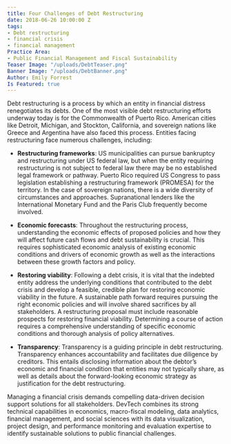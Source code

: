 ```yaml
---
title: Four Challenges of Debt Restructuring
date: 2018-06-26 10:00:00 Z
tags:
- Debt restructuring
- financial crisis
- financial management
Practice Area:
- Public Financial Management and Fiscal Sustainability
Teaser Image: "/uploads/DebtTeaser.png"
Banner Image: "/uploads/DebtBanner.png"
Author: Emily Forrest
Is Featured: true
---
```


Debt restructuring is a process by which an entity in financial distress renegotiates its debts. One of the most visible debt restructuring efforts underway today is for the Commonwealth of Puerto Rico.  American cities like Detroit, Michigan, and Stockton, California, and sovereign nations like Greece and Argentina have also faced this process.  Entities facing restructuring face numerous challenges, including:

* **Restructuring frameworks**: US municipalities can pursue bankruptcy and restructuring under US federal law, but when the entity requiring restructuring is not subject to federal law there may be no established legal framework or pathway.  Puerto Rico required US Congress to pass legislation establishing a restructuring framework (PROMESA) for the territory.  In the case of sovereign nations, there is a wide diversity of circumstances and approaches.  Supranational lenders like the International Monetary Fund and the Paris Club frequently become involved.

* **Economic forecasts**: Throughout the restructuring process, understanding the economic effects of proposed policies and how they will affect future cash flows and debt sustainability is crucial.  This requires sophisticated economic analysis of existing economic conditions and drivers of economic growth as well as the interactions between these growth factors and policy.

* **Restoring viability**: Following a debt crisis, it is vital that the indebted entity address the underlying conditions that contributed to the debt crisis and develop a feasible, credible plan for restoring economic viability in the future.  A sustainable path forward requires pursuing the right economic policies and will involve shared sacrifices by all stakeholders.  A restructuring proposal must include reasonable prospects for restoring financial viability.  Determining a course of action requires a comprehensive understanding of specific economic conditions and thorough analysis of policy alternatives.

* **Transparency**: Transparency is a guiding principle in debt restructuring.  Transparency enhances accountability and facilitates due diligence by creditors.  This entails disclosing information about the debtor’s economic and financial condition that entities may not typically share, as well as details about the forward-looking economic strategy as justification for the debt restructuring.

Managing a financial crisis demands compelling data-driven decision support solutions for all stakeholders. DevTech combines its strong technical capabilities in economics, macro-fiscal modeling, data analytics, financial management, and social sciences with its data visualization, project design, and performance monitoring and evaluation expertise to identify sustainable solutions to public financial challenges.

